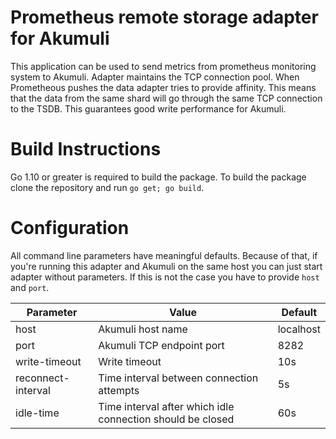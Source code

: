 Prometheus remote storage adapter for Akumuli
=============================================

This application can be used to send metrics from prometheus monitoring system to Akumuli.
Adapter maintains the TCP connection pool. When Prometheous pushes the data adapter tries to provide
affinity. This means that the data from the same shard will go through the same TCP connection to the TSDB.
This guarantees good write performance for Akumuli.

Build Instructions
==================

Go 1.10 or greater is required to build the package. To build the package clone the repository and run `go get; go build`.

Configuration
=============

All command line parameters have meaningful defaults. Because of that,
if you're running this adapter and Akumuli on the same host you can just start adapter without parameters.
If this is not the case you have to provide `host` and `port`.

|Parameter|Value|Default|
|---------|-----|-------|
|host|Akumuli host name|localhost|
|port|Akumuli TCP endpoint port|8282|
|write-timeout|Write timeout|10s|
|reconnect-interval|Time interval between connection attempts|5s|
|idle-time|Time interval after which idle connection should be closed|60s|
